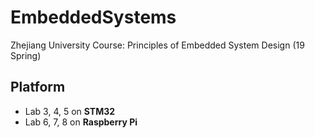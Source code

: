 # EmbeddedSystems

Zhejiang University Course: Principles of Embedded System Design (19 Spring)

## Platform

- Lab 3, 4, 5 on **STM32**
- Lab 6, 7, 8 on **Raspberry Pi**

